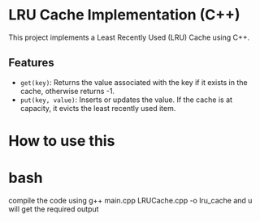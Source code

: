 # LRU Cache Implementation (C++)

This project implements a Least Recently Used (LRU) Cache using C++.

## Features

- `get(key)`: Returns the value associated with the key if it exists in the cache, otherwise returns -1.
- `put(key, value)`: Inserts or updates the value. If the cache is at capacity, it evicts the least recently used item.

# How to use this

# bash
compile the code using 
g++ main.cpp LRUCache.cpp -o lru_cache
and u will get the required output
